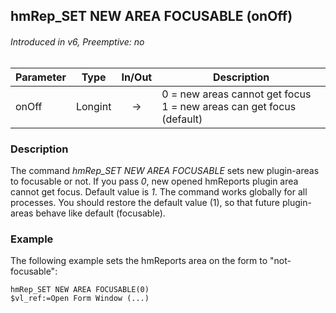 ## hmRep_SET NEW AREA FOCUSABLE (onOff)
###### Introduced in v6, Preemptive: no

|Parameter|Type|In/Out|Description
|---|---|:---:|---
|onOff|Longint|→|0 = new areas cannot get focus <br />1 = new areas can get focus (default)

### Description
The command *hmRep_SET NEW AREA FOCUSABLE* sets new plugin-areas to focusable or not. If you pass *0*, new opened hmReports plugin area cannot get focus. Default value is *1*.
The command works globally for all processes. You should restore the default value (1), so that future plugin-areas behave like default (focusable).

### Example
The following example sets the hmReports area on the form to "not-focusable":

```4d
hmRep_SET NEW AREA FOCUSABLE(0)
$vl_ref:=Open Form Window (...)
 ```
